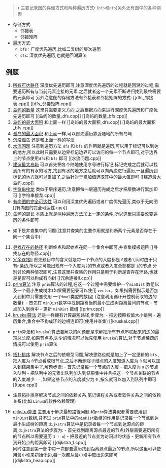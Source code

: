 >r
> 主要记录图的存储方式和两种遍历方式r
> (`bfs`和`dfs`)另外还有图中的各种例题
- 存储方式:
	- 邻接表
	- 邻接矩阵
- 遍历方式:
	- `bfs` : 广度优先遍历,比如二叉树的层次遍历
	- `dfs`: 深度优先遍历,也就是回溯算法
## 例题
1. [所有可达路径](https://kamacoder.com/problempage.php?pid=1170)  深度优先遍历即可,注意深度优先遍历的过程就是回溯的过程,需要遍历所有与当前元素连接的元素,之后就者这一个元素不断递归找到最终需要的元素即可   另外注意图的存储方法有邻接表和邻接矩阵的方式:    [[dfs_邻接表.cpp]]   [[dfs_邻接矩阵.cpp]]   
2. [岛屿的数量](https://kamacoder.com/problempage.php?pid=1171) 这里只需要定义方向,之后根据方向来进行深度优先遍历和广度优先遍历即可    [[岛屿的数量_dfs.cpp]]  [[岛屿的数量_bfs.cpp]] 
3. [岛屿的最大面积](https://kamacoder.com/problempage.php?pid=1172l) 和上面一样  [[岛屿的最大面积_dfs.cpp]]  [[岛屿的最大面积_bfs.cpp]]  
4. [孤岛的最大面积](https://kamacoder.com/problempage.php?pid=1173) 和上面一样,可以首先遍历靠近陆地的所有岛屿
5. [沉没孤岛](https://kamacoder.com/problempage.php?pid=1174) 还是和上面一样的写法
6. [水流问题](https://kamacoder.com/problempage.php?pid=1175) 注意到遍历方法 `dfs` 和 `bfs` 的作用就是遍历,可以用于标记可以到达的地方,所以此时只需要从边界标记边界可以访问的每一个节点即可,对于边界上的节点使用`dfs`和 `bfs` 即可    [[水流问题.cpp]] 
7. [建造最大岛屿](https://kamacoder.com/problempage.php?pid=1176) 可以首先把各个陆地使用序号进行标记,标记完成之后就可以找到所有的有水的地方,找到有水的地方之后就可以向两边进行遍历,一旦遍历到标记的地方就可以累加了,之后针对于累加值选取其中的最大值即可   [[建造最大岛屿.cpp]]  
8. [字符串接龙](https://kamacoder.com/problempage.php?pid=1183) 类似于层序遍历,注意把每一层遍历完成之后才把层数进行累加即可     [[字符串接龙.cpp]] 
9. [有向图的完全可达性](https://kamacoder.com/problempage.php?pid=1177) 可以利用深度优先遍历或者广度优先遍历,类似于无向图    [[有向图的完全可达性.cpp]]  
10. [岛屿的周长](https://kamacoder.com/problempage.php?pid=1178) 本质上就是两种遍历方法加上一定的条件,所以这里只需要改变遍历的条件即可
- 如下是并查集中的问题(注意并查集的主要作用就是判断两个元素是否存在于同一个集合中):
11. [寻找存在的路径](https://kamacoder.com/problempage.php?pid=1179)  判断终点和起始点在同一个集合中即可,并查集模板题目   [[寻找存在的路径.cpp]]   
12. [冗余连接II](https://kamacoder.com/problempage.php?pid=1182)  首先题目中的含义就是每一个节点的入度都是 `0`或者`1`,同时由于只有`n`条边,所以之可能出现有一个入度为`2`的节点或者入度全部都是 `1`的节点,分别讨论两种情况即可,注意这里并查集的作用只是用于判断是否存在环路,也就是是否可以构成有向树  [[冗余连接II.cpp]]  
13. [prim算法](https://kamacoder.com/problempage.php?pid=1053) 注意 `prim`算法的过程,在这一个过程中需要维护一个`minDist` 数组以及一个最小生成树木(如果需要记录可以使用 `vector`，如果指需要指示是否加入到树中只需要使用  一个`bool`类型的数组) (注意利用循环开控制获取的边的数量):
		- 首先在 `minDist`数字中找到距离当前最小生成树距离最间的节点
		- 节点加入到树中
		- 更新 `minDist` 数组  [[prim.cpp]] 
14. [kruskal算法](https://kamacoder.com/problempage.php?pid=1053) 还是一样拥有计算最短路径,步骤为:
	    - 把边按照权值大小排列
	    - 遍历集合,集合中不构成环的边相连即可(使用并查集)  [[kruskal.cpp]] 
- `prim`算法和 `kruskal`算法要解决的问题都是求解把所有节点串联起来的边的最短总长度,如果节点多,边少的情况可以优先使用 `kruskal`算法,对于节点稀疏的情况可以使用 `prim`算法
15. [拓扑排序](https://kamacoder.com/problempage.php?pid=1191)  解决节点之后的依赖型问题,解决思路也就是加上了一定逻辑的 `bfs` , 把入度为 `0`节点看成根节点,之后不断删除子结点的入度知道入度为 `0` 就可以加入到结果集中了,解题步骤:
		- 首先记录每一个节点的入度
		- 把入度为  `0` 的节点入队列
		- 把队列中的元素出队列加入到结果集中并且把这一个节点关联的节点的入度减少 `--` ,如果这些节点的入度减少为 `0` ,按么就可以加入到队列中即可    [[tupu.cpp]]  
- 注意拓扑排序解决节点之间的依赖关系,笔记课程关系或者软件关系之间的依赖关系(比如 `Linux`的软件依赖管理)
16. [dijkstra算法](https://kamacoder.com/problempage.php?pid=1047) 主要用于解决最短路径问题,和`prim`算法类似都需要使用到 `minDist`数组,只不过 `prim`算法中的`minDist`数组的作用是记录每一个节点到达最小生成树的距离,`dijkstra`算法中是记录者每一个节点到达源点的距离,`dijkstra`算法的步骤为:
		 - 首先找到距离源点最近的节点(外层需要遍历所有的节点所以需要遍历 `1 - n`)
		 - 把最近的节点变为访问过的状态
		 - 更新所有节点到开始点的距离即可  [[dijkstra_1.cpp]]  
	同时注意到第一部中每一次都要遍历找到距离源点最近的节点,所以这里可以使用最小堆来初始化边,每一次都从最小堆中取出边来即可   [[dijkstra_heap.cpp]] 